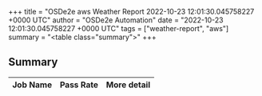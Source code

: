 +++
title = "OSDe2e aws Weather Report 2022-10-23 12:01:30.045758227 +0000 UTC"
author = "OSDe2e Automation"
date = "2022-10-23 12:01:30.045758227 +0000 UTC"
tags = ["weather-report", "aws"]
summary = "<table class=\"summary\"></table>"
+++
## Summary

| Job Name | Pass Rate | More detail |
|----------|-----------|-------------|





